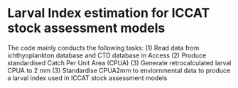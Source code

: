 # Larval Index estimation for ICCAT stock assessment models

The code mainly conducts the following tasks:
(1) Read data from ichthyoplankton database and CTD database in Access
(2) Produce standardised Catch Per Unit Area (CPUA)
(3) Generate retrocalculated larval CPUA to 2 mm
(3) Standardise CPUA2mm to enviornmental data to produce a larval index used in ICCAT stock assessment models
